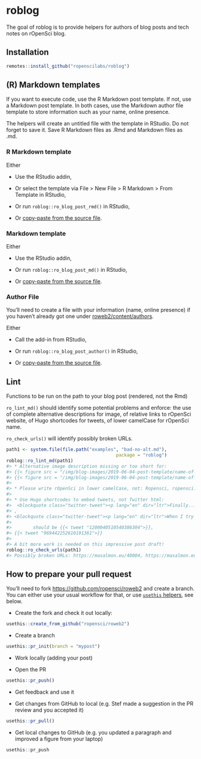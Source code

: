 
<!-- README.md is generated from README.Rmd. Please edit that file -->

# roblog

The goal of roblog is to provide helpers for authors of blog posts and
tech notes on rOpenSci blog.

## Installation

``` r
remotes::install_github("ropenscilabs/roblog")
```

## (R) Markdown templates

If you want to execute code, use the R Markdown post template. If not,
use a Markdown post template. In both cases, use the Markdown author
file template to store information such as your name, online presence.

The helpers will create an untitled file with the template in RStudio.
Do not forget to save it. Save R Markdown files as .Rmd and Markdown
files as .md.

### R Markdown template

Either

  - Use the RStudio addin,

  - Or select the template via File \> New File \> R Markdown \> From
    Template in RStudio,

  - Or run `roblog::ro_blog_post_rmd()` in RStudio,

  - Or [copy-paste from the source
    file](https://github.com/ropenscilabs/roblog/blob/master/inst/rmarkdown/templates/ropensci-blog-post/skeleton/skeleton.Rmd).

### Markdown template

Either

  - Use the RStudio addin,

  - Or run `roblog::ro_blog_post_md()` in RStudio,

  - Or [copy-paste from the source
    file](https://github.com/ropenscilabs/roblog/blob/master/inst/templates/markdown-post.md).

### Author File

You’ll need to create a file with your information (name, online
presence) if you haven’t already got one under
[roweb2/content/authors](https://github.com/ropensci/roweb2/tree/master/content/authors).

Either

  - Call the add-in from RStudio,

  - Or run `roblog::ro_blog_post_author()` in RStudio,

  - Or [copy-paste from the source
    file](https://github.com/ropenscilabs/roblog/blob/master/inst/templates/author-name.md).

## Lint

Functions to be run on the path to your blog post (rendered, not the
Rmd)

`ro_lint_md()` should identify some potential problems and enforce: the
use of complete alternative descriptions for image, of relative links to
rOpenSci website, of Hugo shortcodes for tweets, of lower camelCase for
rOpenSci name.

`ro_check_urls()` will identify possibly broken URLs.

``` r
path1 <- system.file(file.path("examples", "bad-no-alt.md"),
                                         package = "roblog")
roblog::ro_lint_md(path1)
#> * Alternative image description missing or too short for:
#> {{< figure src = "/img/blog-images/2019-06-04-post-template/name-of-image.png" width = "200" alt = "too short">}},
#> {{< figure src = "/img/blog-images/2019-06-04-post-template/name-of-image.png" width = "200">}}.
#> 
#> * Please write rOpenSci in lower camelCase, not: Ropensci, ropensci.
#> 
#> * Use Hugo shortcodes to embed tweets, not Twitter html:
#>  <blockquote class="twitter-tweet"><p lang="en" dir="ltr">Finally... hello subtools 1.0! 🥳 Read, write and manipulate subtitles in <a href="https://twitter.com/hashtag/rstats?src=hash&amp;ref_src=twsrc%5Etfw">#rstats</a>. Substantially re-written to integrate with tidytext by <a href="https://twitter.com/juliasilge?ref_src=twsrc%5Etfw">@juliasilge</a> and <a href="https://twitter.com/drob?ref_src=twsrc%5Etfw">@drob</a> <a href="https://t.co/QmCWGk9NOX">https://t.co/QmCWGk9NOX</a> cc <a href="https://twitter.com/ma_salmon?ref_src=twsrc%5Etfw">@ma_salmon</a> <a href="https://t.co/7576oktL7k">pic.twitter.com/7576oktL7k</a></p>&mdash; Francois Keck (@FrancoisKeck) <a href="https://twitter.com/FrancoisKeck/status/1200040510540386304?ref_src=twsrc%5Etfw">November 28, 2019</a></blockquote> <script async src="https://platform.twitter.com/widgets.js" charset="utf-8"></script> 
#> ,
#> <blockquote class="twitter-tweet"><p lang="en" dir="ltr">When I try to become acquainted with a new (to me) <a href="https://twitter.com/hashtag/rstats?src=hash&amp;ref_src=twsrc%5Etfw">#rstats</a> package, I prefer to read ___________</p>&mdash; Jonathan Carroll (@carroll_jono) <a href="https://twitter.com/carroll_jono/status/969442252610191361?ref_src=twsrc%5Etfw">March 2, 2018</a></blockquote> <script async src="https://platform.twitter.com/widgets.js" charset="utf-8"></script> 
#> 
#>        should be {{< tweet "1200040510540386304">}},
#> {{< tweet "969442252610191361">}}
#> 
#> A bit more work is needed on this impressive post draft!
roblog::ro_check_urls(path1)
#> Possibly broken URLs: https://masalmon.eu/40004, https://masalmon.eu/400040.
```

## How to prepare your pull request

You’ll need to fork <https://github.com/ropensci/roweb2> and create a
branch. You can either use your usual workflow for that, or use
[`usethis`
helpers](https://usethis.r-lib.org/articles/articles/pr-functions.html),
see below.

  - Create the fork and check it out locally:

<!-- end list -->

``` r
usethis::create_from_github("ropensci/roweb2")
```

  - Create a branch

<!-- end list -->

``` r
usethis::pr_init(branch = "mypost")
```

  - Work locally (adding your post)

  - Open the PR

<!-- end list -->

``` r
usethis::pr_push()
```

  - Get feedback and use it

  - Get changes from GitHub to local (e.g. Stef made a suggestion in the
    PR review and you accepted it)

<!-- end list -->

``` r
usethis::pr_pull()
```

  - Get local changes to GitHub (e.g. you updated a paragraph and
    improved a figure from your laptop)

<!-- end list -->

``` r
usethis::pr_push
```
